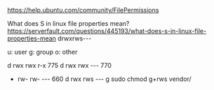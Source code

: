 https://help.ubuntu.com/community/FilePermissions

What does S in linux file properties mean?
	https://serverfault.com/questions/445193/what-does-s-in-linux-file-properties-mean
	drwxrws---

u: user
g: group
o: other

d rwx rwx r-x  775
d rwx rwx ---  770
- rw- rw- ---  660
d rwx rws ---
g	sudo chmod g+rws vendor/

